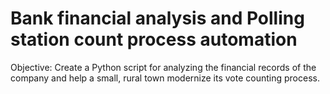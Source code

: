 # Bank financial analysis and Polling station count process automation
Objective: Create a Python script for analyzing the financial records of the company and help a small, rural town modernize its vote counting process.



